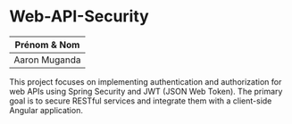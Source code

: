 # Web-API-Security

| Prénom & Nom |
|-------------|
| Aaron Muganda |

This project focuses on implementing authentication and authorization for web APIs using Spring Security and JWT (JSON Web Token). The primary goal is to secure RESTful services and integrate them with a client-side Angular application.


